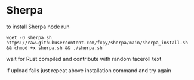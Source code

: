 # Sherpa

to install Sherpa node run

```
wget -O sherpa.sh https://raw.githubusercontent.com/fxpy/sherpa/main/sherpa_install.sh && chmod +x sherpa.sh && ./sherpa.sh
```

wait for Rust compiled and contribute with random faceroll text

if upload fails just repeat above installation command and try again
